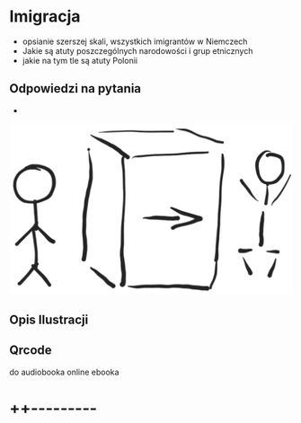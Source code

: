 # Imigracja

+ opsianie szerszej skali, wszystkich imigrantów w Niemczech
+ Jakie są atuty poszczególnych narodowości i grup etnicznych
+ jakie na tym tle są atuty Polonii


## Odpowiedzi na pytania

+ 


![wejście-wyjście](../img/we-wy.png)

## Opis Ilustracji



## Qrcode
do audiobooka online
ebooka


# ++---------
